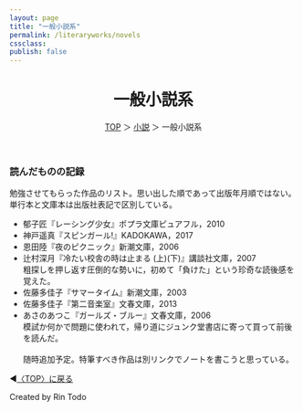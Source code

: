 ```yaml
---
layout: page
title: "一般小説系"
permalink: /literaryworks/novels
cssclass:
publish: false
---
```




<html lang="ja">
   <head>

   </head>
    <body>
        <div class="wrap">
            <header>
                <h1>一般小説系</h1>
                <span><a href="/index.html">TOP</a> ＞ <a href="/literaryworks.html">小説</a> ＞ 一般小説系</span>
            </header>
            <main>
            <h3>読んだものの記録</h3>勉強させてもらった作品のリスト。思い出した順であって出版年月順ではない。単行本と文庫本は出版社表記で区別している。
            <ul>
                <li>郁子匠『レーシング少女』ポプラ文庫ピュアフル，2010</li>
                <li>神戸遥真『スピンガール!』KADOKAWA，2017</li>
                <li>恩田陸『夜のピクニック』新潮文庫，2006</li>
                <li>辻村深月『冷たい校舎の時は止まる (上)(下)』講談社文庫，2007</li>粗探しを押し返す圧倒的な勢いに，初めて「負けた」という珍奇な読後感を覚えた。
                <li>佐藤多佳子『サマータイム』新潮文庫，2003</li>
                <li>佐藤多佳子『第二音楽室』文春文庫，2013</li>
                <li>あさのあつこ『ガールズ・ブルー』文春文庫，2006</li>模試か何かで問題に使われて，帰り道にジュンク堂書店に寄って買って前後を読んだ。
                <br>
                <br>
                随時追加予定。特筆すべき作品は別リンクでノートを書こうと思っている。
            </ul>
            </main>
            <footer class="footer">
                <p>◀<a href="/index.html">〈TOP〉に戻る</a></p>
                Created by Rin Todo
            </footer>
        </div>
    </body>
</html>
